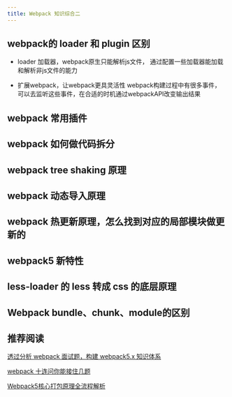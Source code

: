 ```yaml
---
title: Webpack 知识综合二
---
```


## webpack的 loader 和 plugin 区别

- loader
加载器，webpack原生只能解析js文件，
通过配置一些加载器能加载和解析非js文件的能力

- 扩展webpack，让webpack更具灵活性
webpack构建过程中有很多事件，
可以去监听这些事件，在合适的时机通过webpackAPI改变输出结果

## webpack 常用插件

## webpack 如何做代码拆分

## webpack tree shaking 原理

## webpack 动态导入原理

## webpack 热更新原理，怎么找到对应的局部模块做更新的

## webpack5 新特性

## less-loader 的 less 转成 css 的底层原理

## Webpack bundle、chunk、module的区别

## 推荐阅读

[透过分析 webpack 面试题，构建 webpack5.x 知识体系](https://juejin.cn/post/7023242274876162084#heading-2)

[webpack 十连问你能接住几题](https://juejin.cn/post/7002839760792190989#heading-9)

[Webpack5核心打包原理全流程解析](https://juejin.cn/post/7031546400034947108)
